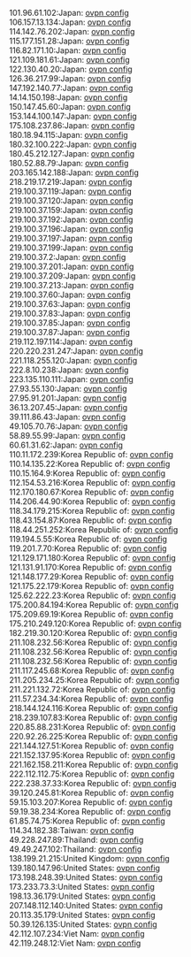 101.96.61.102:Japan: [ovpn config](vpn/101_96_61_102.ovpn)  
106.157.13.134:Japan: [ovpn config](vpn/106_157_13_134.ovpn)  
114.142.76.202:Japan: [ovpn config](vpn/114_142_76_202.ovpn)  
115.177.151.28:Japan: [ovpn config](vpn/115_177_151_28.ovpn)  
116.82.171.10:Japan: [ovpn config](vpn/116_82_171_10.ovpn)  
121.109.181.61:Japan: [ovpn config](vpn/121_109_181_61.ovpn)  
122.130.40.20:Japan: [ovpn config](vpn/122_130_40_20.ovpn)  
126.36.217.99:Japan: [ovpn config](vpn/126_36_217_99.ovpn)  
147.192.140.77:Japan: [ovpn config](vpn/147_192_140_77.ovpn)  
14.14.150.198:Japan: [ovpn config](vpn/14_14_150_198.ovpn)  
150.147.45.60:Japan: [ovpn config](vpn/150_147_45_60.ovpn)  
153.144.100.147:Japan: [ovpn config](vpn/153_144_100_147.ovpn)  
175.108.237.86:Japan: [ovpn config](vpn/175_108_237_86.ovpn)  
180.18.94.115:Japan: [ovpn config](vpn/180_18_94_115.ovpn)  
180.32.100.222:Japan: [ovpn config](vpn/180_32_100_222.ovpn)  
180.45.212.127:Japan: [ovpn config](vpn/180_45_212_127.ovpn)  
180.52.88.79:Japan: [ovpn config](vpn/180_52_88_79.ovpn)  
203.165.142.188:Japan: [ovpn config](vpn/203_165_142_188.ovpn)  
218.219.17.219:Japan: [ovpn config](vpn/218_219_17_219.ovpn)  
219.100.37.119:Japan: [ovpn config](vpn/219_100_37_119.ovpn)  
219.100.37.120:Japan: [ovpn config](vpn/219_100_37_120.ovpn)  
219.100.37.159:Japan: [ovpn config](vpn/219_100_37_159.ovpn)  
219.100.37.192:Japan: [ovpn config](vpn/219_100_37_192.ovpn)  
219.100.37.196:Japan: [ovpn config](vpn/219_100_37_196.ovpn)  
219.100.37.197:Japan: [ovpn config](vpn/219_100_37_197.ovpn)  
219.100.37.199:Japan: [ovpn config](vpn/219_100_37_199.ovpn)  
219.100.37.2:Japan: [ovpn config](vpn/219_100_37_2.ovpn)  
219.100.37.201:Japan: [ovpn config](vpn/219_100_37_201.ovpn)  
219.100.37.209:Japan: [ovpn config](vpn/219_100_37_209.ovpn)  
219.100.37.213:Japan: [ovpn config](vpn/219_100_37_213.ovpn)  
219.100.37.60:Japan: [ovpn config](vpn/219_100_37_60.ovpn)  
219.100.37.63:Japan: [ovpn config](vpn/219_100_37_63.ovpn)  
219.100.37.83:Japan: [ovpn config](vpn/219_100_37_83.ovpn)  
219.100.37.85:Japan: [ovpn config](vpn/219_100_37_85.ovpn)  
219.100.37.87:Japan: [ovpn config](vpn/219_100_37_87.ovpn)  
219.112.197.114:Japan: [ovpn config](vpn/219_112_197_114.ovpn)  
220.220.231.247:Japan: [ovpn config](vpn/220_220_231_247.ovpn)  
221.118.255.120:Japan: [ovpn config](vpn/221_118_255_120.ovpn)  
222.8.10.238:Japan: [ovpn config](vpn/222_8_10_238.ovpn)  
223.135.110.111:Japan: [ovpn config](vpn/223_135_110_111.ovpn)  
27.93.55.130:Japan: [ovpn config](vpn/27_93_55_130.ovpn)  
27.95.91.201:Japan: [ovpn config](vpn/27_95_91_201.ovpn)  
36.13.207.45:Japan: [ovpn config](vpn/36_13_207_45.ovpn)  
39.111.86.43:Japan: [ovpn config](vpn/39_111_86_43.ovpn)  
49.105.70.76:Japan: [ovpn config](vpn/49_105_70_76.ovpn)  
58.89.55.99:Japan: [ovpn config](vpn/58_89_55_99.ovpn)  
60.61.31.62:Japan: [ovpn config](vpn/60_61_31_62.ovpn)  
110.11.172.239:Korea Republic of: [ovpn config](vpn/110_11_172_239.ovpn)  
110.14.135.22:Korea Republic of: [ovpn config](vpn/110_14_135_22.ovpn)  
110.15.164.9:Korea Republic of: [ovpn config](vpn/110_15_164_9.ovpn)  
112.154.53.216:Korea Republic of: [ovpn config](vpn/112_154_53_216.ovpn)  
112.170.180.67:Korea Republic of: [ovpn config](vpn/112_170_180_67.ovpn)  
114.206.44.90:Korea Republic of: [ovpn config](vpn/114_206_44_90.ovpn)  
118.34.179.215:Korea Republic of: [ovpn config](vpn/118_34_179_215.ovpn)  
118.43.154.87:Korea Republic of: [ovpn config](vpn/118_43_154_87.ovpn)  
118.44.251.252:Korea Republic of: [ovpn config](vpn/118_44_251_252.ovpn)  
119.194.5.55:Korea Republic of: [ovpn config](vpn/119_194_5_55.ovpn)  
119.201.7.70:Korea Republic of: [ovpn config](vpn/119_201_7_70.ovpn)  
121.129.171.180:Korea Republic of: [ovpn config](vpn/121_129_171_180.ovpn)  
121.131.91.170:Korea Republic of: [ovpn config](vpn/121_131_91_170.ovpn)  
121.148.177.29:Korea Republic of: [ovpn config](vpn/121_148_177_29.ovpn)  
121.175.22.179:Korea Republic of: [ovpn config](vpn/121_175_22_179.ovpn)  
125.62.222.23:Korea Republic of: [ovpn config](vpn/125_62_222_23.ovpn)  
175.200.84.194:Korea Republic of: [ovpn config](vpn/175_200_84_194.ovpn)  
175.209.69.19:Korea Republic of: [ovpn config](vpn/175_209_69_19.ovpn)  
175.210.249.120:Korea Republic of: [ovpn config](vpn/175_210_249_120.ovpn)  
182.219.30.120:Korea Republic of: [ovpn config](vpn/182_219_30_120.ovpn)  
211.108.232.56:Korea Republic of: [ovpn config](vpn/211_108_232_56.ovpn)  
211.108.232.56:Korea Republic of: [ovpn config](vpn/211_108_232_56.ovpn)  
211.108.232.56:Korea Republic of: [ovpn config](vpn/211_108_232_56.ovpn)  
211.117.245.68:Korea Republic of: [ovpn config](vpn/211_117_245_68.ovpn)  
211.205.234.25:Korea Republic of: [ovpn config](vpn/211_205_234_25.ovpn)  
211.221.132.72:Korea Republic of: [ovpn config](vpn/211_221_132_72.ovpn)  
211.57.234.34:Korea Republic of: [ovpn config](vpn/211_57_234_34.ovpn)  
218.144.124.116:Korea Republic of: [ovpn config](vpn/218_144_124_116.ovpn)  
218.239.107.83:Korea Republic of: [ovpn config](vpn/218_239_107_83.ovpn)  
220.85.88.231:Korea Republic of: [ovpn config](vpn/220_85_88_231.ovpn)  
220.92.26.225:Korea Republic of: [ovpn config](vpn/220_92_26_225.ovpn)  
221.144.127.51:Korea Republic of: [ovpn config](vpn/221_144_127_51.ovpn)  
221.152.137.95:Korea Republic of: [ovpn config](vpn/221_152_137_95.ovpn)  
221.162.158.211:Korea Republic of: [ovpn config](vpn/221_162_158_211.ovpn)  
222.112.112.75:Korea Republic of: [ovpn config](vpn/222_112_112_75.ovpn)  
222.238.37.33:Korea Republic of: [ovpn config](vpn/222_238_37_33.ovpn)  
39.120.245.81:Korea Republic of: [ovpn config](vpn/39_120_245_81.ovpn)  
59.15.103.207:Korea Republic of: [ovpn config](vpn/59_15_103_207.ovpn)  
59.19.38.234:Korea Republic of: [ovpn config](vpn/59_19_38_234.ovpn)  
61.85.74.75:Korea Republic of: [ovpn config](vpn/61_85_74_75.ovpn)  
114.34.182.38:Taiwan: [ovpn config](vpn/114_34_182_38.ovpn)  
49.228.247.89:Thailand: [ovpn config](vpn/49_228_247_89.ovpn)  
49.49.247.102:Thailand: [ovpn config](vpn/49_49_247_102.ovpn)  
138.199.21.215:United Kingdom: [ovpn config](vpn/138_199_21_215.ovpn)  
139.180.147.96:United States: [ovpn config](vpn/139_180_147_96.ovpn)  
173.198.248.39:United States: [ovpn config](vpn/173_198_248_39.ovpn)  
173.233.73.3:United States: [ovpn config](vpn/173_233_73_3.ovpn)  
198.13.36.179:United States: [ovpn config](vpn/198_13_36_179.ovpn)  
207.148.112.140:United States: [ovpn config](vpn/207_148_112_140.ovpn)  
20.113.35.179:United States: [ovpn config](vpn/20_113_35_179.ovpn)  
50.39.126.135:United States: [ovpn config](vpn/50_39_126_135.ovpn)  
42.112.107.234:Viet Nam: [ovpn config](vpn/42_112_107_234.ovpn)  
42.119.248.12:Viet Nam: [ovpn config](vpn/42_119_248_12.ovpn)  

